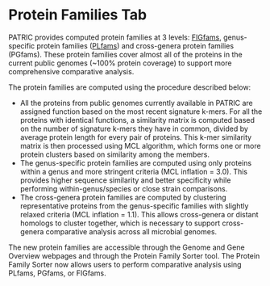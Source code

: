 # Protein Families Tab

PATRIC provides computed protein families at 3 levels:
[FIGfams](http://www.nmpdr.org/FIG/wiki/view.cgi/FIG/FigFam),
genus-specific protein families
([PLfams](http://www.ncbi.nlm.nih.gov/pmc/articles/PMC4744870/)) and
cross-genera protein families (PGfams). These protein families cover
almost all of the proteins in the current public genomes (\~100% protein
coverage) to support more comprehensive comparative analysis.

The protein families are computed using the procedure described below:

-   All the proteins from public genomes currently available in PATRIC
    are assigned function based on the most recent signature k-mers. For
    all the proteins with identical functions, a similarity matrix is
    computed based on the number of signature k-mers they have in
    common, divided by average protein length for every pair of
    proteins. This k-mer similarity matrix is then processed using MCL
    algorithm, which forms one or more protein clusters based on
    similarity among the members.
-   The genus-specific protein families are computed using only proteins
    within a genus and more stringent criteria (MCL inflation = 3.0).
    This provides higher sequence similarity and better specificity
    while performing within-genus/species or close strain comparisons.
-   The cross-genera protein families are computed by clustering
    representative proteins from the genus-specific families with
    slightly relaxed criteria (MCL inflation = 1.1). This allows
    cross-genera or distant homologs to cluster together, which is
    necessary to support cross-genera comparative analysis across all
    microbial genomes.

The new protein families are accessible through the Genome and Gene
Overview webpages and through the Protein Family Sorter tool. The
Protein Family Sorter now allows users to perform comparative analysis
using PLfams, PGfams, or FIGfams.
